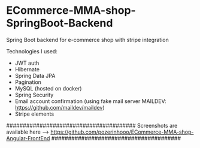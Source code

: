 # ECommerce-MMA-shop-SpringBoot-Backend

Spring Boot backend for e-commerce shop with stripe integration

Technologies I used:
- JWT auth
- Hibernate
- Spring Data JPA
- Pagination
- MySQL (hosted on docker)
- Spring Security
- Email account confirmation (using fake mail server MAILDEV: https://github.com/maildev/maildev)
- Stripe elements

#######################################
Screenshots are available here --> https://github.com/pozerinhooo/ECommerce-MMA-shop-Angular-FrontEnd
#######################################
